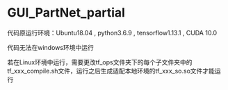 # GUI_PartNet_partial
代码原运行环境：Ubuntu18.04  ,  python3.6.9  ,  tensorflow1.13.1  ,  CUDA 10.0

代码无法在windows环境中运行

若在Linux环境中运行，需要更改tf_ops文件夹下的每个子文件夹中的tf_xxx_compile.sh文件，运行之后生成适配本地环境的tf_xxx_so.so文件才能运行
